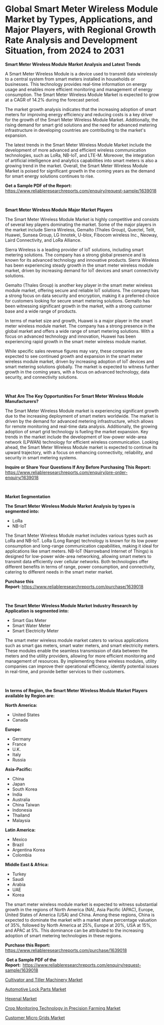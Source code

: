 <p><h1>Global Smart Meter Wireless Module Market by Types, Applications, and Major Players, with Regional Growth Rate Analysis and Development Situation, from 2024 to 2031</h1></p><p><strong>Smart Meter Wireless Module Market Analysis and Latest Trends</strong></p>
<p><p>A Smart Meter Wireless Module is a device used to transmit data wirelessly to a central system from smart meters installed in households or businesses. This technology provides real-time information on energy usage and enables more efficient monitoring and management of energy consumption. The Smart Meter Wireless Module Market is expected to grow at a CAGR of 14.2% during the forecast period.</p><p>The market growth analysis indicates that the increasing adoption of smart meters for improving energy efficiency and reducing costs is a key driver for the growth of the Smart Meter Wireless Module Market. Additionally, the rising demand for smart grid solutions and the need for advanced metering infrastructure in developing countries are contributing to the market's expansion.</p><p>The latest trends in the Smart Meter Wireless Module Market include the development of more advanced and efficient wireless communication technologies, such as LoRa, NB-IoT, and LTE-M. Moreover, the integration of artificial intelligence and analytics capabilities into smart meters is also a growing trend in the market. Overall, the Smart Meter Wireless Module Market is poised for significant growth in the coming years as the demand for smart energy solutions continues to rise.</p></p>
<p><strong>Get a Sample PDF of the Report:&nbsp;</strong> <a href="https://www.reliableresearchreports.com/enquiry/request-sample/1639018">https://www.reliableresearchreports.com/enquiry/request-sample/1639018</a></p>
<p>&nbsp;</p>
<p><strong>Smart Meter Wireless Module Major Market Players</strong></p>
<p><p>The Smart Meter Wireless Module Market is highly competitive and consists of several key players dominating the market. Some of the major players in the market include Sierra Wireless, Gemalto (Thales Group), Quectel, Telit, Huawei, Sunsea Group, LG Innotek, U-blox, Fibocom wireless Inc., Neoway, Laird Connectivity, and LoRa Alliance.</p><p>Sierra Wireless is a leading provider of IoT solutions, including smart metering solutions. The company has a strong global presence and is known for its advanced technology and innovative products. Sierra Wireless has been experiencing steady growth in the smart meter wireless module market, driven by increasing demand for IoT devices and smart connectivity solutions.</p><p>Gemalto (Thales Group) is another key player in the smart meter wireless module market, offering secure and reliable IoT solutions. The company has a strong focus on data security and encryption, making it a preferred choice for customers looking for secure smart metering solutions. Gemalto has been witnessing significant growth in the market, with a strong customer base and a wide range of products.</p><p>In terms of market size and growth, Huawei is a major player in the smart meter wireless module market. The company has a strong presence in the global market and offers a wide range of smart metering solutions. With a focus on advanced technology and innovation, Huawei has been experiencing rapid growth in the smart meter wireless module market. </p><p>While specific sales revenue figures may vary, these companies are expected to see continued growth and expansion in the smart meter wireless module market, driven by increasing adoption of IoT devices and smart metering solutions globally. The market is expected to witness further growth in the coming years, with a focus on advanced technology, data security, and connectivity solutions.</p></p>
<p>&nbsp;</p>
<p><strong>What Are The Key Opportunities For Smart Meter Wireless Module Manufacturers?</strong></p>
<p><p>The Smart Meter Wireless Module market is experiencing significant growth due to the increasing deployment of smart meters worldwide. The market is driven by the demand for advanced metering infrastructure, which allows for remote monitoring and real-time data analysis. Additionally, the growing adoption of smart grid technology is fueling the market expansion. Key trends in the market include the development of low-power wide-area network (LPWAN) technology for efficient wireless communication. Looking ahead, the Smart Meter Wireless Module market is expected to continue its upward trajectory, with a focus on enhancing connectivity, reliability, and security in smart metering systems.</p></p>
<p><strong>Inquire or Share Your Questions If Any Before Purchasing This Report:</strong> <a href="https://www.reliableresearchreports.com/enquiry/pre-order-enquiry/1639018">https://www.reliableresearchreports.com/enquiry/pre-order-enquiry/1639018</a></p>
<p>&nbsp;</p>
<p><strong>Market Segmentation</strong></p>
<p><strong>The Smart Meter Wireless Module Market Analysis by types is segmented into:</strong></p>
<p><ul><li>LoRa</li><li>NB-IoT</li></ul></p>
<p><p>The Smart Meter Wireless Module market includes various types such as LoRa and NB-IoT. LoRa (Long Range) technology is known for its low power consumption and long-range communication capabilities, making it ideal for applications like smart meters. NB-IoT (Narrowband Internet of Things) is designed for low-power wide-area networking, allowing smart meters to transmit data efficiently over cellular networks. Both technologies offer different benefits in terms of range, power consumption, and connectivity, catering to different needs in the smart meter market.</p></p>
<p><strong>Purchase this Report:&nbsp;</strong><a href="https://www.reliableresearchreports.com/purchase/1639018">https://www.reliableresearchreports.com/purchase/1639018</a></p>
<p>&nbsp;</p>
<p><strong>The Smart Meter Wireless Module Market Industry Research by Application is segmented into:</strong></p>
<p><ul><li>Smart Gas Meter</li><li>Smart Water Meter</li><li>Smart Electricity Meter</li></ul></p>
<p><p>The smart meter wireless module market caters to various applications such as smart gas meters, smart water meters, and smart electricity meters. These modules enable the seamless transmission of data between the meters and the utility providers, allowing for more efficient monitoring and management of resources. By implementing these wireless modules, utility companies can improve their operational efficiency, identify potential issues in real-time, and provide better services to their customers.</p></p>
<p>&nbsp;</p>
<p><strong>In terms of Region, the Smart Meter Wireless Module Market Players available by Region are:</strong></p>
<p>
    <p> <strong> North America: </strong>
        <ul>
            <li>United States</li>
            <li>Canada</li>
        </ul>
        </p> 
    <p> <strong> Europe: </strong>
        <ul>
            <li>Germany</li>
            <li>France</li>
            <li>U.K.</li>
            <li>Italy</li>
            <li>Russia</li>
        </ul>
        </p> 
    <p> <strong> Asia-Pacific: </strong>
        <ul>
            <li>China</li>
            <li>Japan</li>
            <li>South Korea</li>
            <li>India</li>
            <li>Australia</li>
            <li>China Taiwan</li>
            <li>Indonesia</li>
            <li>Thailand</li>
            <li>Malaysia</li>
        </ul>
        </p> 
    <p> <strong> Latin America: </strong>
        <ul>
            <li>Mexico</li>
            <li>Brazil</li>
            <li>Argentina Korea</li>
            <li>Colombia</li>
        </ul>
        </p> 
    <p> <strong> Middle East & Africa: </strong>
        <ul>
            <li>Turkey</li>
            <li>Saudi</li>
            <li>Arabia</li>
            <li>UAE</li>
            <li>Korea</li>
        </ul>
    </p>
    </p>
<p><p>The smart meter wireless module market is expected to witness substantial growth in the regions of North America (NA), Asia Pacific (APAC), Europe, United States of America (USA) and China. Among these regions, China is expected to dominate the market with a market share percentage valuation of 35%, followed by North America at 25%, Europe at 20%, USA at 15%, and APAC at 5%. This dominance can be attributed to the increasing adoption of smart metering technologies in these regions.</p></p>
<p><strong>Purchase this Report: </strong><a href="https://www.reliableresearchreports.com/purchase/1639018">https://www.reliableresearchreports.com/purchase/1639018</a></p>
<p>&nbsp;<strong>Get a Sample PDF of the Report:&nbsp;&nbsp;</strong><a href="https://www.reliableresearchreports.com/enquiry/request-sample/1639018">https://www.reliableresearchreports.com/enquiry/request-sample/1639018</a></p>
<p><strong></strong></p>
<p><p><a href="https://github.com/lubmix/Market-Research-Report-List-1/blob/main/cultivator-and-tiller-machinery-market.md">Cultivator and Tiller Machinery Market</a></p><p><a href="https://issuu.com/reportprime-2/docs/automotive-lock-parts-market-size-2030.pptx">Automotive Lock Parts Market</a></p><p><a href="https://issuu.com/reportprime-2/docs/hexenal-market-size-2030.pptx">Hexenal Market</a></p><p><a href="https://github.com/joannagoyvaerts/Market-Research-Report-List-1/blob/main/crop-monitoring-technology-in-precision-farming-market.md">Crop Monitoring Technology in Precision Farming Market</a></p><p><a href="https://github.com/Hazelklievgspy6vdcsmu106w/Market-Research-Report-List-1/blob/main/customer-micro-grids-market.md">Customer Micro Grids Market</a></p></p>